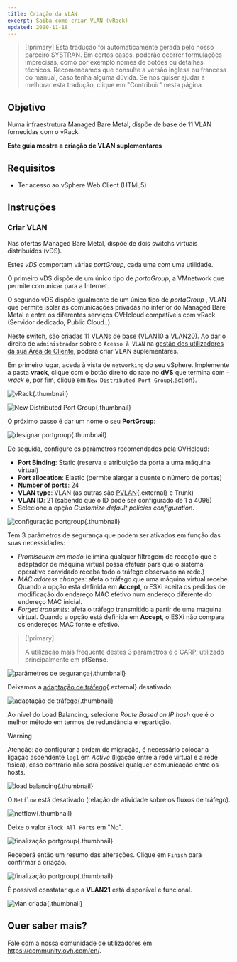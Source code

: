 ```yaml
---
title: Criação da VLAN
excerpt: Saiba como criar VLAN (vRack)
updated: 2020-11-18
---
```


> [!primary]
> Esta tradução foi automaticamente gerada pelo nosso parceiro SYSTRAN. Em certos casos, poderão ocorrer formulações imprecisas, como por exemplo nomes de botões ou detalhes técnicos. Recomendamos que consulte a versão inglesa ou francesa do manual, caso tenha alguma dúvida. Se nos quiser ajudar a melhorar esta tradução, clique em "Contribuir" nesta página.
>

## Objetivo

Numa infraestrutura Managed Bare Metal, dispõe de base de 11 VLAN fornecidas com o vRack.

**Este guia mostra a criação de VLAN suplementares**

## Requisitos

- Ter acesso ao vSphere Web Client (HTML5)

## Instruções

### Criar VLAN

Nas ofertas Managed Bare Metal, dispõe de dois switchs virtuais distribuídos (vDS). 

Estes *vDS* comportam várias *portGroup*, cada uma com uma utilidade.

O primeiro vDS dispõe de um único tipo de *portaGroup*, a VMnetwork que permite comunicar para a Internet.

O segundo vDS dispõe igualmente de um único tipo de *portaGroup* , VLAN que permite isolar as comunicações privadas no interior do Managed Bare Metal e entre os diferentes serviços OVHcloud compatíveis com vRack (Servidor dedicado, Public Cloud..). 

Neste switch, são criadas 11 VLANs de base (VLAN10 a VLAN20). Ao dar o direito de `administrador` sobre o `Acesso à VLAN` na [gestão dos utilizadores da sua Área de Cliente](/pages/bare_metal_cloud/managed_bare_metal/manager-ovhcloud#utilizadores), poderá criar VLAN suplementares.

Em primeiro lugar, aceda à vista de `networking` do seu vSphere. Implemente a pasta **vrack**, clique com o botão direito do rato no **dVS** que termina com *-vrack* e, por fim, clique em `New Distributed Port Group`{.action}.

![vRack](images/07network.png){.thumbnail}

![New Distributed Port Group](images/08network1.png){.thumbnail}

O próximo passo é dar um nome o seu **PortGroup**:

![designar portgroup](images/09network2.png){.thumbnail}

De seguida, configure os parâmetros recomendados pela OVHcloud:

- **Port Binding**: Static (reserva e atribuição da porta a uma máquina virtual)
- **Port allocation**: Elastic (permite alargar a quente o número de portas)
- **Number of ports**: 24
- **VLAN type**: VLAN (as outras são [PVLAN](https://kb.vmware.com/s/article/1010691){.external} e Trunk)
- **VLAN ID**: 21 (sabendo que o ID pode ser configurado de 1 a 4096)
- Selecione a opção *Customize default policies configuration*.

![configuração portgroup](images/10network3.png){.thumbnail}

Tem 3 parâmetros de segurança que podem ser ativados em função das suas necessidades: 

- *Promiscuem em modo* (elimina qualquer filtragem de receção que o adaptador de máquina virtual possa efetuar para que o sistema operativo convidado receba todo o tráfego observado na rede.)
- *MAC address changes*\: afeta o tráfego que uma máquina virtual recebe. Quando a opção está definida em **Accept**, o ESXi aceita os pedidos de modificação do endereço MAC efetivo num endereço diferente do endereço MAC inicial.
- *Forged transmits*\: afeta o tráfego transmitido a partir de uma máquina virtual. Quando a opção está definida em **Accept**, o ESXi não compara os endereços MAC fonte e efetivo.

> [!primary]
>
> A utilização mais frequente destes 3 parâmetros é o CARP, utilizado principalmente em **pfSense**.
> 

![parâmetros de segurança](images/11network4.png){.thumbnail}

Deixamos a [adaptação de tráfego](https://docs.vmware.com/en/VMware-vSphere/6.5/com.vmware.vsphere.networking.doc/GUID-CF01515C-8525-4424-92B5-A982489BACE2.html){.external} desativado.

![adaptação de tráfego](images/12network5.png){.thumbnail}

Ao nível do Load Balancing, selecione *Route Based on IP hash* que é o melhor método em termos de redundância e repartição.

> [!warning]
>
> Atenção: ao configurar a ordem de migração, é necessário colocar a ligação ascendente `lag1` em *Active* (ligação entre a rede virtual e a rede física), caso contrário não será possível qualquer comunicação entre os hosts.
>

![load balancing](images/13network6.png){.thumbnail}

O `Netflow` está desativado (relação de atividade sobre os fluxos de tráfego).

![netflow](images/14network7.png){.thumbnail}

Deixe o valor `Block All Ports` em "No".

![finalização portgroup](images/15network9.png){.thumbnail}

Receberá então um resumo das alterações. Clique em `Finish` para confirmar a criação.

![finalização portgroup](images/16network10.png){.thumbnail}

É possível constatar que a **VLAN21** está disponível e funcional.

![vlan criada](images/17network11.png){.thumbnail}

## Quer saber mais?

Fale com a nossa comunidade de utilizadores em <https://community.ovh.com/en/>.

